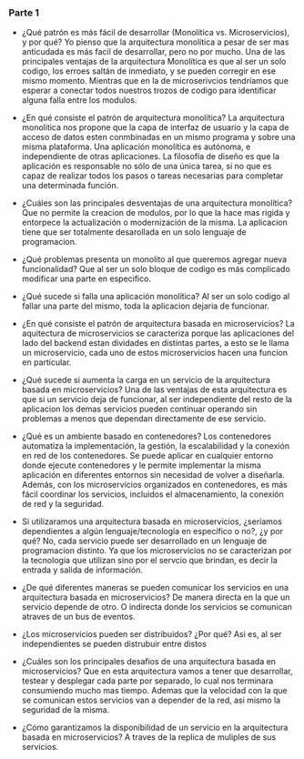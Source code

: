 ### Parte 1

  * ¿Qué patrón es más fácil de desarrollar (Monolítica vs. Microservicios), y por qué?
        Yo pienso que la arquitectura monolítica a pesar de ser mas anticudada es más facil de desarrollar,
        pero no por mucho. Una de las principales ventajas de la arquitectura Monolítica es que al ser
        un solo codigo, los erroes saltán de inmediato, y se pueden corregir en ese mismo momento.
        Mientras que en la de microserivcios tendríamos que esperar a conectar todos nuestros trozos de codigo
        para identificar alguna falla entre los modulos.


  * ¿En qué consiste el patrón de arquitectura monolítica?
        La arquitectura monolitica nos propone que la capa de interfaz de usuario y la capa de acceso de datos
        esten conmbinadas en un mismo programa y sobre una misma plataforma. Una aplicación monolítica es autónoma, e independiente de otras aplicaciones. La filosofía de diseño es que la aplicación es responsable no sólo de una única tarea, si no que es capaz de realizar todos los pasos o tareas necesarias para completar una determinada función.


  * ¿Cuáles son las principales desventajas de una arquitectura monolítica?
        Que no permite la creacion de modulos, por lo que la hace mas rigida y entorpece la actualización o modernización de la misma.
        La aplicacion tiene que ser totalmente desarollada en un solo lenguaje de programacion.


  * ¿Qué problemas presenta un monolito al que queremos agregar nueva funcionalidad?
        Que al ser un solo bloque de codigo es más complicado modificar una parte en especifico. 


  * ¿Qué sucede si falla una aplicación monolítica?
        Al ser un solo codigo al fallar una parte del mismo, toda la aplicacion dejaria de funcionar.


  * ¿En qué consiste el patrón de arquitectura basada en microservicios?
        La aquitectura de microservicios se caracteriza porque las aplicaciones del lado del backend
        estan dividades en distintas partes, a esto se le llama un microservicio, cada uno de estos
        microservicios hacen una funcion en particular.


  * ¿Qué sucede si aumenta la carga en un servicio de la arquitectura basada en microservicios?
        Una de las ventajas de esta arquitectura es que si un servicio deja de funcionar, al ser independiente del resto de la aplicacion
        los demas servicios pueden continuar operando sin problemas a menos que dependan directamente de ese servicio.


  * ¿Qué es un ambiente basado en contenedores?
        Los contenedores automatiza la implementación, la gestión, la escalabilidad y la conexión en red de los contenedores.
        Se puede aplicar en cualquier entorno donde ejecute contenedores y le permite implementar la misma aplicación en diferentes entornos sin necesidad de volver a diseñarla. Además, con los microservicios organizados en contenedores, es más fácil coordinar los servicios, incluidos el almacenamiento, la conexión de red y la seguridad. 


  * Si utilizaramos una arquitectura basada en microservicios, ¿seríamos dependientes a algún lenguaje/tecnología en específico o no?, ¿y por qué?
        No, cada servicio puede ser desarrollado en un lenguaje de programacion distinto. Ya que los microservicios no se caracterizan
        por la tecnologia que utilizan sino por el servcio que brindan, es decir la entrada y salida de información.


  * ¿De qué diferentes maneras se pueden comunicar los servicios en una arquitectura basada en microservicios?
        De manera directa en la que un servicio depende de otro. O indirecta donde los servicios se comunican atraves de un bus de eventos.


  * ¿Los microservicios pueden ser distribuidos? ¿Por qué?
        Asi es, al ser independientes se pueden distrubuir entre distos


  * ¿Cuáles son los principales desafios de una arquitectura basada en microservicios?
        Que en esta arquitectura vamos a tener que desarrollar, testear y desplegar cada parte por separado,
        lo cual nos terminara consumiendo mucho mas tiempo. Ademas que la velocidad con la que se comunican estos servicios
        van a depender de la red, asi mismo la seguridad de la misma.


  * ¿Cómo garantizamos la disponibilidad de un servicio en la arquitectura basada en microservicios?
        A traves de la replica de muliples de sus servicios.
